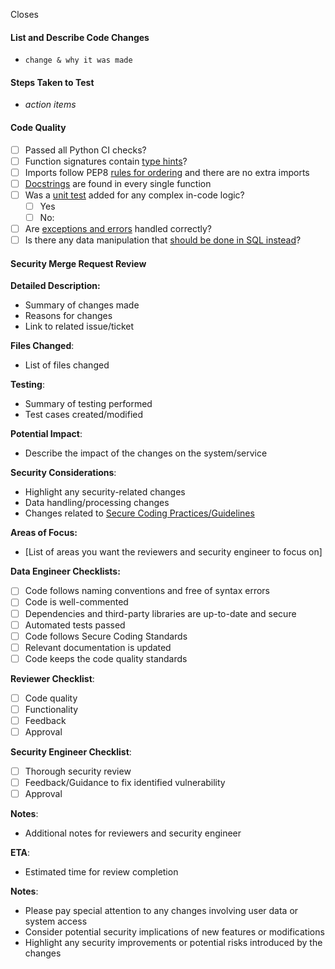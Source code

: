 Closes

#### List and Describe Code Changes <!-- focus on why the changes are being made-->

* `change & why it was made`

#### Steps Taken to Test

* _action items_

#### Code Quality

* [ ] Passed all Python CI checks?
* [ ] Function signatures contain [type hints](https://about.gitlab.com/handbook/business-technology/data-team/platform/python-guide/#type-hints)?
* [ ] Imports follow PEP8 [rules for ordering](https://about.gitlab.com/handbook/business-technology/data-team/platform/python-guide/#import-order) and there are no extra imports
* [ ] [Docstrings](https://about.gitlab.com/handbook/business-technology/data-team/platform/python-guide/#docstrings) are found in every single function
* [ ] Was a [unit test](https://about.gitlab.com/handbook/business-technology/data-team/platform/python-guide/#unit-testing) added for any complex in-code logic?
  - [ ] Yes
  - [ ] No: <!--explain why-->
* [ ] Are [exceptions and errors](https://about.gitlab.com/handbook/business-technology/data-team/platform/python-guide/#exception-handling) handled correctly?
* [ ] Is there any data manipulation that [should be done in SQL instead](https://about.gitlab.com/handbook/business-technology/data-team/platform/python-guide/#when-not-to-use-python)?

#### Security Merge Request Review

**Detailed Description:**

- Summary of changes made
- Reasons for changes
- Link to related issue/ticket

**Files Changed**:

- List of files changed

**Testing**:

- Summary of testing performed
- Test cases created/modified

**Potential Impact**:

- Describe the impact of the changes on the system/service

**Security Considerations**:

- Highlight any security-related changes
- Data handling/processing changes
- Changes related to [Secure Coding Practices/Guidelines](https://internal.gitlab.com/handbook/enterprise-data/data-platform-security/secure-coding-guidelines/)

**Areas of Focus:**

- [List of areas you want the reviewers and security engineer to focus on]

**Data Engineer Checklists:**

- [ ] Code follows naming conventions and free of syntax errors
- [ ] Code is well-commented
- [ ] Dependencies and third-party libraries are up-to-date and secure
- [ ] Automated tests passed
- [ ] Code follows Secure Coding Standards
- [ ] Relevant documentation is updated
- [ ] Code keeps the code quality standards

**Reviewer Checklist**:

- [ ] Code quality
- [ ] Functionality
- [ ] Feedback
- [ ] Approval

**Security Engineer Checklist**:

- [ ] Thorough security review
- [ ] Feedback/Guidance to fix identified vulnerability
- [ ] Approval

**Notes**:

- Additional notes for reviewers and security engineer

**ETA**:

- Estimated time for review completion

**Notes**:

- Please pay special attention to any changes involving user data or system access
- Consider potential security implications of new features or modifications
- Highlight any security improvements or potential risks introduced by the changes